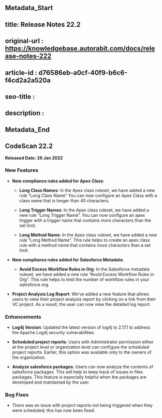 ## Metadata_Start
## title: Release Notes 22.2
## original-url : https://knowledgebase.autorabit.com/docs/release-notes-222
## article-id : d76586eb-a0cf-40f9-b6c6-f4cd2a2a520a
## seo-title : 
## description : 
## Metadata_End
## CodeScan 22.2
**Released Date: 26 Jan 2022**

### New Features

* **New compliance rules added for Apex Class**: 

    * **Long Class Names**: In the Apex class ruleset, we have added a new rule “Long Class Name” You can now configure an Apex Class with a class name that is longer than 40 characters.

    * **Long Trigger Names**: In the Apex class ruleset, we have added a new rule “Long Trigger Name”. You can now configure an apex trigger with a trigger name that contains more characters than the set limit.

    * **Long Method Name**: In the Apex class ruleset, we have added a new rule “Long Method Name”. This rule helps to create an apex class rule with a method name that contains more characters than a set limit.

* **New compliance rules added for Salesforce Metadata**: 

    * **Avoid Excess Workflow Rules in Org**: In the Salesforce metadata ruleset, we have added a new rule “Avoid Excess Workflow Rules in Org”. This rule helps to limit the number of workflow rules in your salesforce org.

* **Project Analysis Log Report**: We've added a new feature that allows users to view their project analysis report by clicking on a link from their VC project. As a result, the user can now view the detailed log report.

### Enhancements

*  **Log4j Version**: Updated the latest version of log4j to 2.17.1 to address the Apache Log4j security vulnerabilities.

* **Scheduled project reports**: Users with Administrator permission either at the project level or organization level can configure the scheduled project reports. Earlier, this option was available only to the owners of the organization.

* **Analyze salesforce packages**: Users can now analyze the contents of salesforce packages. This will help to keep track of issues in files packages. This feature is especially helpful when the packages are developed and maintained by the user.

### Bug Fixes

* There was an issue with project reports not being triggered when they were scheduled; this has now been fixed.
